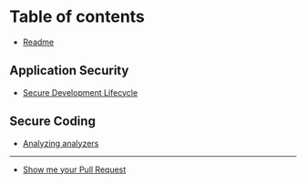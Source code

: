 # Table of contents

* [Readme](README.md)

## Application Security

* [Secure Development Lifecycle](application-security/untitled.md)

## Secure Coding

* [Analyzing analyzers](secure-coding/analyzing-analyzers.md)

***

* [Show me your Pull Request](show-me-your-pull-request.md)
